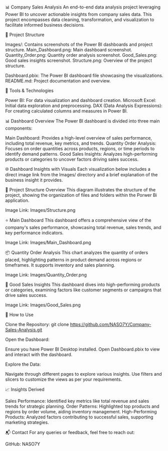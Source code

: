 📊 Company Sales Analysis
An end-to-end data analysis project leveraging Power BI to uncover actionable insights from company sales data. This project encompasses data cleaning, transformation, and visualization to facilitate informed business decisions.

📁 Project Structure

Images/: Contains screenshots of the Power BI dashboards and project structure.
Main_Dashboard.png: Main dashboard screenshot.
Quantity_Order.png: Quantity order analysis screenshot.
Good_Sales.png: Good sales insights screenshot.
Structure.png: Overview of the project structure.


Dashboard.pbix: The Power BI dashboard file showcasing the visualizations.
README.md: Project documentation and overview.


🧰 Tools & Technologies

Power BI: For data visualization and dashboard creation.
Microsoft Excel: Initial data exploration and preprocessing.
DAX (Data Analysis Expressions): For creating calculated columns and measures in Power BI.


📊 Dashboard Overview
The Power BI dashboard is divided into three main components:

Main Dashboard: Provides a high-level overview of sales performance, including total revenue, key metrics, and trends.
Quantity Order Analysis: Focuses on order quantities across products, regions, or time periods to identify demand patterns.
Good Sales Insights: Analyzes high-performing products or categories to uncover factors driving sales success.


🌐 Dashboard Insights with Visuals
Each visualization below includes a direct image link from the Images/ directory and a brief explanation of the business insight it provides.

🔄 Project Structure Overview
This diagram illustrates the structure of the project, showing the organization of files and folders within the Porwer Bi application.


Image Link: Images/Structure.png


⭐ Main Dashboard
This dashboard offers a comprehensive view of the company's sales performance, showcasing total revenue, sales trends, and key performance indicators.


Image Link: Images/Main_Dashboard.png


📦 Quantity Order Analysis
This chart analyzes the quantity of orders placed, highlighting patterns in product demand across regions or timeframes. It supports inventory and sales planning.


Image Link: Images/Quantity_Order.png


🌟 Good Sales Insights
This dashboard dives into high-performing products or categories, examining factors like customer segments or campaigns that drive sales success.


Image Link: Images/Good_Sales.png



📝 How to Use

Clone the Repository:
git clone https://github.com/NASO7Y/Company-Sales-Analysis.git


Open the Dashboard:

Ensure you have Power BI Desktop installed.
Open Dashboard.pbix to view and interact with the dashboard.


Explore the Data:

Navigate through different pages to explore various insights.
Use filters and slicers to customize the views as per your requirements.




📈 Insights Derived

Sales Performance: Identified key metrics like total revenue and sales trends for strategic planning.
Order Patterns: Highlighted top products and regions by order volume, aiding inventory management.
High-Performing Products: Analyzed factors contributing to successful sales, supporting marketing strategies.


📬 Contact
For any queries or feedback, feel free to reach out:

GitHub: NASO7Y

